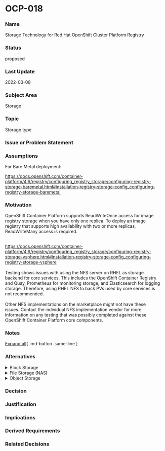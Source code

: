 

# OCP-018

### Name

Storage Technology for Red Hat OpenShift Cluster Platform Registry

### Status

proposed

### Last Update

2022-03-08

### Subject Area

Storage

### Topic

Storage type

### Issue or Problem Statement



### Assumptions

For Bare Metal deployment:<div>https://docs.openshift.com/container-platform/4.6/registry/configuring_registry_storage/configuring-registry-storage-baremetal.html#installation-registry-storage-config_configuring-registry-storage-baremetal</div>

### Motivation

OpenShift Container Platform supports ReadWriteOnce access for image registry storage when you have only one replica. To deploy an image registry that supports high availability with two or more replicas, ReadWriteMany access is required.<br><div><br></div><div>https://docs.openshift.com/container-platform/4.9/registry/configuring_registry_storage/configuring-registry-storage-vsphere.html#installation-registry-storage-config_configuring-registry-storage-vsphere</div><div><br></div><div>Testing shows issues with using the NFS server on RHEL as storage backend for core services. This includes the OpenShift Container Registry and Quay, Prometheus for monitoring storage, and Elasticsearch for logging storage. Therefore, using RHEL NFS to back PVs used by core services is not recommended.</div><div><br></div><div>Other NFS implementations on the marketplace might not have these issues. Contact the individual NFS implementation vendor for more information on any testing that was possibly completed against these OpenShift Container Platform core components.</div>

### Notes



[Expand all](#){ .md-button .same-line }

### Alternatives


    

<details markdown=1>
<summary markdown="span">Block Storage</summary>

<table>
    <caption></caption>
    <thead>
        <tr>
            <th></th>
            <th></th>
        </tr>
    </thead>
    <tr>
        <td> <strong>Name</strong> </td>
        <td>Block Storage</td>
    </tr>
    <tr>
        <td> <strong>Description</strong> </td>
        <td>File storage and block storage are not recommended for a scaled/HA Red Hat OpenShift Container Platform registry cluster deployment with production workloads.</td>
    </tr>
    <tr>
        <td> <strong>Best Applied</strong> </td>
        <td></td>
    </tr>
    <tr>
        <td> <strong>Contraindications</strong> </td>
        <td></td>
    </tr>
</table>


</details>


    

<details markdown=1>
<summary markdown="span">File Storage (NAS)</summary>

<table>
    <caption></caption>
    <thead>
        <tr>
            <th></th>
            <th></th>
        </tr>
    </thead>
    <tr>
        <td> <strong>Name</strong> </td>
        <td>File Storage (NAS)</td>
    </tr>
    <tr>
        <td> <strong>Description</strong> </td>
        <td>File storage and block storage are not recommended for a scaled/HA Red Hat OpenShift Container Platform registry cluster deployment with production workloads.</td>
    </tr>
    <tr>
        <td> <strong>Best Applied</strong> </td>
        <td></td>
    </tr>
    <tr>
        <td> <strong>Contraindications</strong> </td>
        <td></td>
    </tr>
</table>


</details>


    

<details markdown=1>
<summary markdown="span">Object Storage</summary>

<table>
    <caption></caption>
    <thead>
        <tr>
            <th></th>
            <th></th>
        </tr>
    </thead>
    <tr>
        <td> <strong>Name</strong> </td>
        <td>Object Storage</td>
    </tr>
    <tr>
        <td> <strong>Description</strong> </td>
        <td>The preferred storage technology is object storage for both scaled and non-scaled Red Hat OpenShift Registry.</td>
    </tr>
    <tr>
        <td> <strong>Best Applied</strong> </td>
        <td></td>
    </tr>
    <tr>
        <td> <strong>Contraindications</strong> </td>
        <td></td>
    </tr>
</table>


</details>


    



### Decision



### Justification



### Implications



### Derived Requirements



### Related Decisions



